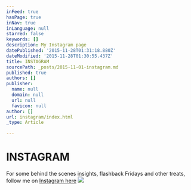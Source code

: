 ```yaml
---
inFeed: true
hasPage: true
inNav: true
inLanguage: null
starred: false
keywords: []
description: My Instagram page
datePublished: '2015-11-28T01:31:18.880Z'
dateModified: '2015-11-28T01:30:55.437Z'
title: INSTAGRAM
sourcePath: _posts/2015-11-01-instagram.md
published: true
authors: []
publisher:
  name: null
  domain: null
  url: null
  favicon: null
author: []
url: instagram/index.html
_type: Article

---
```

# INSTAGRAM

For some behind the scenes insights, flashback Fridays and other treats, follow me on [Instagram here][0]
![](https://the-grid-user-content.s3-us-west-2.amazonaws.com/4109ff12-436c-4c54-aebe-3a3526445107.png)

[0]: https://instagram.com/glenn_gibson/